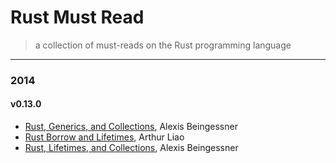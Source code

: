 # Rust Must Read

> a collection of must-reads on the Rust programming language

---

### 2014

#### v0.13.0

- [Rust, Generics, and Collections](http://cglab.ca/~abeinges/blah/rust-generics-and-collections/), Alexis Beingessner
- [Rust Borrow and Lifetimes](http://arthurtw.github.io/2014/11/30/rust-borrow-lifetimes.html), Arthur Liao
- [Rust, Lifetimes, and Collections](http://cglab.ca/~abeinges/blah/rust-lifetimes-and-collections/), Alexis Beingessner
